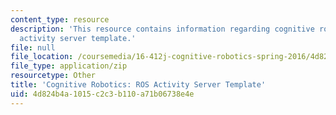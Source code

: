 ```yaml
---
content_type: resource
description: 'This resource contains information regarding cognitive robotics: ROS
  activity server template.'
file: null
file_location: /coursemedia/16-412j-cognitive-robotics-spring-2016/4d824b4a1015c2c3b110a71b06738e4e_ActivityServerTemplate-master.zip
file_type: application/zip
resourcetype: Other
title: 'Cognitive Robotics: ROS Activity Server Template'
uid: 4d824b4a-1015-c2c3-b110-a71b06738e4e
---
```

